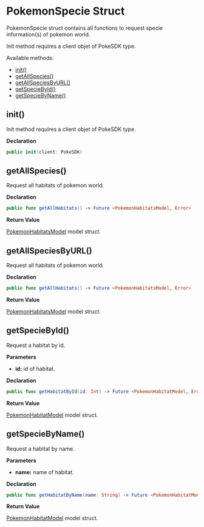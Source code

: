 # PokemonSpecie Struct

PokemonSpecie struct contains all functions to request specie information(s) of pokemon world.

Init method requires a client objet of PokeSDK type. 

Available methods: 

- [init()](#init)
- [getAllSpecies()](pokemonSpecie.md#getAllSpecies)
- [getAllSpeciesByURL()](pokemonSpecie.md#getAllSpeciesByURL)
- [getSpecieById()](pokemonSpecie.md#getSpecieById)
- [getSpecieByName()](pokemonSpecie.md#getSpecieByName)


## init()

Init method requires a client objet of PokeSDK type.

**Declaration**
```swift
public init(client: PokeSDK)
```

## getAllSpecies()

Request all habitats of pokemon world.

**Declaration**
```swift
public func getAllHabitats() -> Future <PokemonHabitatsModel, Error>
```

**Return Value**

[PokemonHabitatsModel](pokemonHabitatModels.md#pokemonHabitatsModel) model struct. 


## getAllSpeciesByURL()

Request all habitats of pokemon world.

**Declaration**
```swift
public func getAllHabitats() -> Future <PokemonHabitatsModel, Error>
```

**Return Value**

[PokemonHabitatsModel](pokemonHabitatModels.md#pokemonHabitatsModel) model struct. 

## getSpecieById()

Request a habitat by id.

**Parameters**

- **id:** id of habitat.

**Declaration**
```swift
public func getHabitatById(id: Int) -> Future <PokemonHabitatModel, Error>
```

**Return Value**

[PokemonHabitatModel](pokemonHabitatModels.md#pokemonHabitatModel) model struct. 

## getSpecieByName()

Request a habitat by name.

**Parameters**

- **name:** name of habitat.

**Declaration**
```swift
public func getHabitatByName(name: String) -> Future <PokemonHabitatModel, Error>
```

**Return Value**

[PokemonHabitatModel](pokemonHabitatModels.md#pokemonHabitatModel) model struct. 
